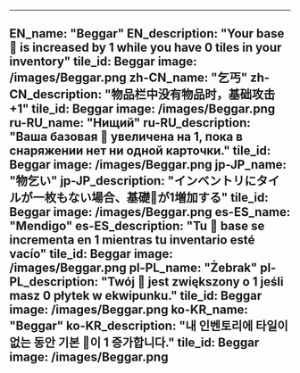 ---

EN_name: "Beggar"
EN_description: "Your base 🔸 is increased by 1 while you have 0 tiles in your inventory"
tile_id: Beggar
image: /images/Beggar.png
zh-CN_name: "乞丐"
zh-CN_description: "物品栏中没有物品时，基础攻击+1"
tile_id: Beggar
image: /images/Beggar.png
ru-RU_name: "Нищий"
ru-RU_description: "Ваша базовая 🔸 увеличена на 1, пока в снаряжении нет ни одной карточки."
tile_id: Beggar
image: /images/Beggar.png
jp-JP_name: "物乞い"
jp-JP_description: "インベントリにタイルが一枚もない場合、基礎🔸が1増加する"
tile_id: Beggar
image: /images/Beggar.png
es-ES_name: "Mendigo"
es-ES_description: "Tu 🔸 base se incrementa en 1 mientras tu inventario esté vacío"
tile_id: Beggar
image: /images/Beggar.png
pl-PL_name: "Żebrak"
pl-PL_description: "Twój 🔸 jest zwiększony o 1 jeśli masz 0 płytek w ekwipunku."
tile_id: Beggar
image: /images/Beggar.png
ko-KR_name: "Beggar"
ko-KR_description: "내 인벤토리에 타일이 없는 동안 기본 🔸이 1 증가합니다."
tile_id: Beggar
image: /images/Beggar.png
---